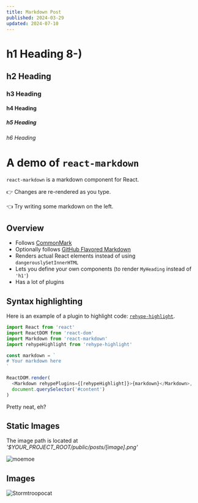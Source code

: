 ```yaml
---
title: Markdown Post
published: 2024-03-29
updated: 2024-07-10
---
```


# h1 Heading 8-)
## h2 Heading
### h3 Heading
#### h4 Heading
##### h5 Heading
###### h6 Heading

# A demo of `react-markdown`

`react-markdown` is a markdown component for React.

👉 Changes are re-rendered as you type.

👈 Try writing some markdown on the left.

## Overview

* Follows [CommonMark](https://commonmark.org)
* Optionally follows [GitHub Flavored Markdown](https://github.github.com/gfm/)
* Renders actual React elements instead of using `dangerouslySetInnerHTML`
* Lets you define your own components (to render `MyHeading` instead of `'h1'`)
* Has a lot of plugins


## Syntax highlighting

Here is an example of a plugin to highlight code:
[`rehype-highlight`](https://github.com/rehypejs/rehype-highlight).

```js
import React from 'react'
import ReactDOM from 'react-dom'
import Markdown from 'react-markdown'
import rehypeHighlight from 'rehype-highlight'

const markdown = `
# Your markdown here
`

ReactDOM.render(
  <Markdown rehypePlugins={[rehypeHighlight]}>{markdown}</Markdown>,
  document.querySelector('#content')
)
```

Pretty neat, eh?

## Static Images

The image path is located at *'$YOUR_PROJECT_ROOT/public/posts/[image].png'*

![moemoe](l4ts.png)

## Images

![Stormtroopocat](https://octodex.github.com/images/stormtroopocat.jpg "The Stormtroopocat")




